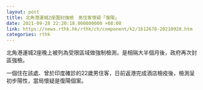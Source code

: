 ```yaml
---
layout: post
title: 北角港運城2座圍封強檢　男住客懷疑「復陽」
date: 2021-09-28 22:20:18.000000000 +08:00
link: https://news.rthk.hk/rthk/ch/component/k2/1612678-20210928.htm
categories: rthk
---
```


北角港運城2座晚上被列為受限區域做強制檢測，是相隔大半個月後，政府再次封區強檢。

一個住在該處、曾於印度確診的22歲男住客，日前返港完成酒店檢疫後，檢測呈初步陽性，當局懷疑是復陽個案。
